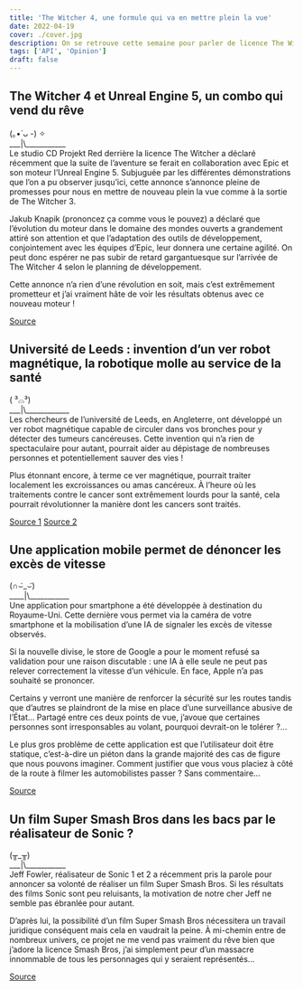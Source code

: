 ```yaml
---
title: 'The Witcher 4, une formule qui va en mettre plein la vue'
date: 2022-04-19
cover: ./cover.jpg
description: On se retrouve cette semaine pour parler de licence The Witcher avec un 4ème opus, des robots sous forme de ver pour explorer votre corps et une application de sécurité routière un peu particulière au Royaume-Uni...
tags: ['API', 'Opinion']
draft: false
---
```


## The Witcher 4 et Unreal Engine 5, un combo qui vend du rêve
(｡•̀ ᴗ -) ✧     
\_\_\_|\\\_\_\_\_\_\_\_\_\_\_\_     
Le studio CD Projekt Red derrière la licence The Witcher a déclaré récemment que la suite de l’aventure se ferait en collaboration avec Epic et son moteur l’Unreal Engine 5. Subjuguée par les différentes démonstrations que l’on a pu observer jusqu’ici, cette annonce s’annonce pleine de promesses pour nous en mettre de nouveau plein la vue comme à la sortie de The Witcher 3.

Jakub Knapik (prononcez ça comme vous le pouvez) a déclaré que l’évolution du moteur dans le domaine des mondes ouverts a grandement attiré son attention et que l’adaptation des outils de développement, conjointement avec les équipes d’Epic, leur donnera une certaine agilité. On peut donc espérer ne pas subir de retard gargantuesque sur l’arrivée de The Witcher 4 selon le planning de développement.

Cette annonce n’a rien d’une révolution en soit, mais c’est extrêmement prometteur et j’ai vraiment hâte de voir les résultats obtenus avec ce nouveau moteur !

[Source](https://www.papergeek.fr/the-witcher-4-cd-projekt-red-donne-plus-dinformations-concernant-lutilisation-de-lunreal-engine-5-2462024)

## Université de Leeds : invention d’un ver robot magnétique, la robotique molle au service de la santé
( ³⌓³)      
\_\_\_|\\\_\_\_\_\_\_\_\_\_\_\_\_       
Les chercheurs de l’université de Leeds, en Angleterre, ont développé un ver robot magnétique capable de circuler dans vos bronches pour y détecter des tumeurs cancéreuses. Cette invention qui n’a rien de spectaculaire pour autant, pourrait aider au dépistage de nombreuses personnes et potentiellement sauver des vies !

Plus étonnant encore, à terme ce ver magnétique, pourrait traiter localement les excroissances ou amas cancéreux. À l’heure où les traitements contre le cancer sont extrêmement lourds pour la santé, cela pourrait révolutionner la manière dont les cancers sont traités.

[Source 1](https://www.journaldugeek.com/2022/04/12/ce-minuscule-ver-robotique-explore-les-poumons-pour-detecter-le-cancer/)  [Source 2](https://geeko.lesoir.be/2022/04/13/un-ver-robot-pour-explorer-les-poumons-a-la-recherche-de-tumeurs/)

## Une application mobile permet de dénoncer les excès de vitesse
(∩⌣̀_⌣́)      
\_\_\_\_|\\\_\_\_\_\_\_\_\_\_\_\_       
Une application pour smartphone a été développée à destination du Royaume-Uni. Cette dernière vous permet via la caméra de votre smartphone et la mobilisation d’une IA de signaler les excès de vitesse observés.

Si la nouvelle divise, le store de Google a pour le moment refusé sa validation pour une raison discutable : une IA à elle seule ne peut pas relever correctement la vitesse d’un véhicule. En face, Apple n’a pas souhaité se prononcer.

Certains y verront une manière de renforcer la sécurité sur les routes tandis que d’autres se plaindront de la mise en place d’une surveillance abusive de l’État… Partagé entre ces deux points de vue, j’avoue que certaines personnes sont irresponsables au volant, pourquoi devrait-on le tolérer ?...

Le plus gros problème de cette application est que l’utilisateur doit être statique, c’est-à-dire un piéton dans la grande majorité des cas de figure que nous pouvons imaginer. Comment justifier que vous vous placiez à côté de la route à filmer les automobilistes passer ? Sans commentaire…

[Source](https://www.futura-sciences.com/tech/actualites/intelligence-artificielle-royaume-uni-cette-application-permet-denoncer-chauffards-97907/)

## Un film Super Smash Bros dans les bacs par le réalisateur de Sonic ?
(╥_╥)       
\_\_\_|\\\_\_\_\_\_\_\_\_\_\_\_     
Jeff Fowler, réalisateur de Sonic 1 et 2 a récemment pris la parole pour annoncer sa volonté de réaliser un film Super Smash Bros. Si les résultats des films Sonic sont peu reluisants, la motivation de notre cher Jeff ne semble pas ébranlée pour autant.

D’après lui, la possibilité d’un film Super Smash Bros nécessitera un travail juridique conséquent mais cela en vaudrait la peine. À mi-chemin entre de nombreux univers, ce projet ne me vend pas vraiment du rêve bien que j’adore la licence Smash Bros, j’ai simplement peur d’un massacre innommable de tous les personnages qui y seraient représentés…

[Source](https://www.papergeek.fr/le-realisateur-de-sonic-veut-faire-un-film-super-smash-bros-2462028)
